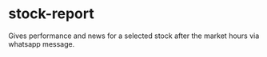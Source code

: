 # stock-report
Gives performance and news for a selected stock after the market hours via whatsapp message. 
